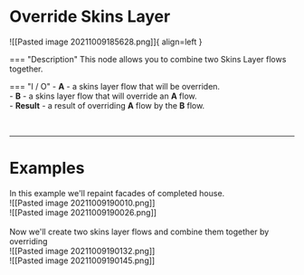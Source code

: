 # **Override Skins Layer**


![[Pasted image 20211009185628.png]]{ align=left }

=== "Description"
	This node allows you to combine two Skins Layer flows together.  
	
=== "I / O"
	- **A** - a skins layer flow that will be overriden.  
	- **B** - a skins layer flow that will override an **A** flow.   
	- **Result** - a result of overriding **A** flow by the **B** flow.  

<br />

--------

# Examples
In this example we'll repaint facades of completed house.  
![[Pasted image 20211009190010.png]]  
![[Pasted image 20211009190026.png]]  
<br />
Now we'll create two skins layer flows and combine them together by overriding  
![[Pasted image 20211009190132.png]]  
![[Pasted image 20211009190145.png]]  